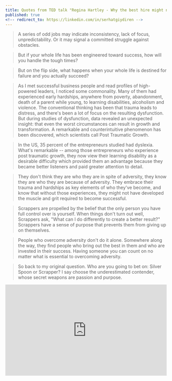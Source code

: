 ```yaml
---
title: Quotes from TED talk "Regina Hartley - Why the best hire might not have the perfect resume"
published: true
<!-- redirect_to: https://linkedin.com/in/serhatgiydiren -->
---
```


> A series of odd jobs may indicate inconsistency, lack of focus, unpredictability. Or it may signal a committed struggle against obstacles.

> But if your whole life has been engineered toward success, how will you handle the tough times?

> But on the flip side, what happens when your whole life is destined for failure and you actually succeed?

> As I met successful business people and read profiles of high-powered leaders, I noticed some commonality. Many of them had experienced early hardships, anywhere from poverty, abandonment, death of a parent while young, to learning disabilities, alcoholism and violence. The conventional thinking has been that trauma leads to distress, and there's been a lot of focus on the resulting dysfunction. But during studies of dysfunction, data revealed an unexpected insight: that even the worst circumstances can result in growth and transformation. A remarkable and counterintuitive phenomenon has been discovered, which scientists call Post Traumatic Growth.

> In the US, 35 percent of the entrepreneurs studied had dyslexia. What's remarkable -- among those entrepreneurs who experience post traumatic growth, they now view their learning disability as a desirable difficulty which provided them an advantage because they became better listeners and paid greater attention to detail.

> They don't think they are who they are in spite of adversity, they know they are who they are because of adversity. They embrace their trauma and hardships as key elements of who they've become, and know that without those experiences, they might not have developed the muscle and grit required to become successful.

> Scrappers are propelled by the belief that the only person you have full control over is yourself. When things don't turn out well, Scrappers ask, "What can I do differently to create a better result?" Scrappers have a sense of purpose that prevents them from giving up on themselves.

> People who overcome adversity don't do it alone. Somewhere along the way, they find people who bring out the best in them and who are invested in their success. Having someone you can count on no matter what is essential to overcoming adversity.

> So back to my original question. Who are you going to bet on: Silver Spoon or Scrapper? I say choose the underestimated contender, whose secret weapons are passion and purpose.

<div style="max-width:854px"><div style="position:relative;height:0;padding-bottom:56.25%"><iframe src="https://embed.ted.com/talks/regina_hartley_why_the_best_hire_might_not_have_the_perfect_resume" width="854" height="480" style="position:absolute;left:0;top:0;width:100%;height:100%" frameborder="0" scrolling="no" allowfullscreen></iframe></div></div>
